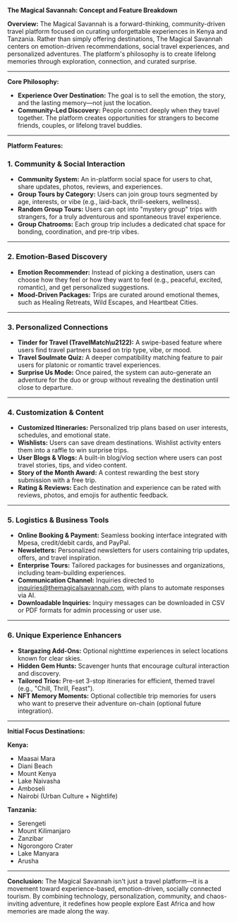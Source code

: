 
**The Magical Savannah: Concept and Feature Breakdown**

**Overview:**
The Magical Savannah is a forward-thinking, community-driven travel platform focused on curating unforgettable experiences in Kenya and Tanzania. Rather than simply offering destinations, The Magical Savannah centers on emotion-driven recommendations, social travel experiences, and personalized adventures. The platform's philosophy is to create lifelong memories through exploration, connection, and curated surprise.

---

**Core Philosophy:**

- **Experience Over Destination:** The goal is to sell the emotion, the story, and the lasting memory—not just the location.
- **Community-Led Discovery:** People connect deeply when they travel together. The platform creates opportunities for strangers to become friends, couples, or lifelong travel buddies.

---

**Platform Features:**

### 1. Community & Social Interaction

- **Community System:** An in-platform social space for users to chat, share updates, photos, reviews, and experiences.
- **Group Tours by Category:** Users can join group tours segmented by age, interests, or vibe (e.g., laid-back, thrill-seekers, wellness).
- **Random Group Tours:** Users can opt into "mystery group" trips with strangers, for a truly adventurous and spontaneous travel experience.
- **Group Chatrooms:** Each group trip includes a dedicated chat space for bonding, coordination, and pre-trip vibes.

---

### 2. Emotion-Based Discovery

- **Emotion Recommender:** Instead of picking a destination, users can choose how they feel or how they want to feel (e.g., peaceful, excited, romantic), and get personalized suggestions.
- **Mood-Driven Packages:** Trips are curated around emotional themes, such as Healing Retreats, Wild Escapes, and Heartbeat Cities.

---

### 3. Personalized Connections

- **Tinder for Travel (TravelMatch\u2122):** A swipe-based feature where users find travel partners based on trip type, vibe, or mood.
- **Travel Soulmate Quiz:** A deeper compatibility matching feature to pair users for platonic or romantic travel experiences.
- **Surprise Us Mode:** Once paired, the system can auto-generate an adventure for the duo or group without revealing the destination until close to departure.

---

### 4. Customization & Content

- **Customized Itineraries:** Personalized trip plans based on user interests, schedules, and emotional state.
- **Wishlists:** Users can save dream destinations. Wishlist activity enters them into a raffle to win surprise trips.
- **User Blogs & Vlogs:** A built-in blog/vlog section where users can post travel stories, tips, and video content.
- **Story of the Month Award:** A contest rewarding the best story submission with a free trip.
- **Rating & Reviews:** Each destination and experience can be rated with reviews, photos, and emojis for authentic feedback.

---

### 5. Logistics & Business Tools

- **Online Booking & Payment:** Seamless booking interface integrated with Mpesa, credit/debit cards, and PayPal.
- **Newsletters:** Personalized newsletters for users containing trip updates, offers, and travel inspiration.
- **Enterprise Tours:** Tailored packages for businesses and organizations, including team-building experiences.
- **Communication Channel:** Inquiries directed to [inquiries@themagicalsavannah.com](mailto\:inquiries@themagicalsavannah.com), with plans to automate responses via AI.
- **Downloadable Inquiries:** Inquiry messages can be downloaded in CSV or PDF formats for admin processing or user use.

---

### 6. Unique Experience Enhancers

- **Stargazing Add-Ons:** Optional nighttime experiences in select locations known for clear skies.
- **Hidden Gem Hunts:** Scavenger hunts that encourage cultural interaction and discovery.
- **Tailored Trios:** Pre-set 3-stop itineraries for efficient, themed travel (e.g., "Chill, Thrill, Feast").
- **NFT Memory Moments:** Optional collectible trip memories for users who want to preserve their adventure on-chain (optional future integration).

---

**Initial Focus Destinations:**

**Kenya:**

- Maasai Mara
- Diani Beach
- Mount Kenya
- Lake Naivasha
- Amboseli
- Nairobi (Urban Culture + Nightlife)

**Tanzania:**

- Serengeti
- Mount Kilimanjaro
- Zanzibar
- Ngorongoro Crater
- Lake Manyara
- Arusha

---

**Conclusion:**
The Magical Savannah isn't just a travel platform—it is a movement toward experience-based, emotion-driven, socially connected tourism. By combining technology, personalization, community, and chaos-inviting adventure, it redefines how people explore East Africa and how memories are made along the way.

